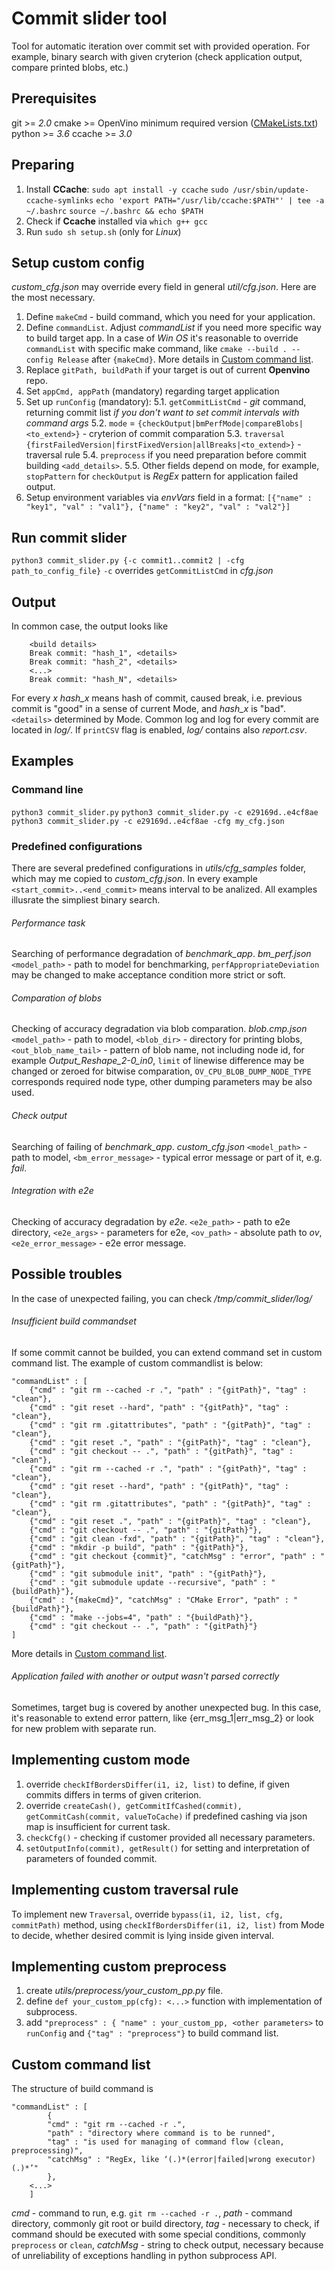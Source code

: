 # Commit slider tool

Tool for automatic iteration over commit set with provided operation. For example, binary search with given cryterion (check application output, compare printed blobs, etc.)

## Prerequisites

git >= *2.0*
cmake >= OpenVino minimum required version ([CMakeLists.txt](../../../../CMakeLists.txt))
python >= *3.6*
ccache >= *3.0*

## Preparing

 1. Install **CCache**:
`sudo apt install -y ccache`
`sudo /usr/sbin/update-ccache-symlinks`
`echo 'export PATH="/usr/lib/ccache:$PATH"' | tee -a ~/.bashrc`
`source ~/.bashrc && echo $PATH`
2. Check if **Ccache** installed via `which g++ gcc`
3. Run `sudo sh setup.sh` (only for *Linux*)

## Setup custom config

*custom_cfg.json* may override every field in general *util/cfg.json*. Here are the most necessary.

1. Define `makeCmd` - build command, which you need for your application.
2. Define `commandList`. Adjust *commandList* if you need more specific way to build target app. In a case of *Win OS* it's reasonable to override `commandList` with specific make command, like `cmake --build . --config Release` after `{makeCmd}`. More details in [Custom command list](#ccl).
3. Replace `gitPath, buildPath` if your target is out of current **Openvino** repo. 
4. Set `appCmd, appPath` (mandatory) regarding target application
5. Set up `runConfig` (mandatory):
5.1. `getCommitListCmd` - *git* command, returning commit list *if you don't want to set commit intervals with command args*
5.2. `mode` = `{checkOutput|bmPerfMode|compareBlobs|<to_extend>}` - cryterion of commit comparation
5.3. `traversal` `{firstFailedVersion|firstFixedVersion|allBreaks|<to_extend>}` - traversal rule
5.4. `preprocess` if you need preparation before commit building `<add_details>`.
5.5. Other fields depend on mode, for example, `stopPattern` for  `checkOutput` is *RegEx* pattern for application failed output.
6. Setup environment variables via *envVars* field in a format:
`[{"name" : "key1", "val" : "val1"}, {"name" : "key2", "val" : "val2"}]`

## Run commit slider

`python3 commit_slider.py {-c commit1..commit2 | -cfg path_to_config_file}`
`-c` overrides `getCommitListCmd` in *cfg.json*

## Output

In common case, the output looks like
```
    <build details>
    Break commit: "hash_1", <details>
    Break commit: "hash_2", <details>
    <...>
    Break commit: "hash_N", <details>
```
For every *x* *hash_x* means hash of commit, caused break, i.e. previous commit is "good" in a sense of current Mode, and *hash_x* is "bad". `<details>` determined by Mode. Common log and log for every commit are located in *log/*. If `printCSV` flag is enabled, *log/* contains also *report.csv*.

## Examples

### Command line
`python3 commit_slider.py`
`python3 commit_slider.py -c e29169d..e4cf8ae`
`python3 commit_slider.py -c e29169d..e4cf8ae -cfg my_cfg.json`


### Predefined configurations
There are several predefined configurations in *utils/cfg_samples* folder, which may me copied to *custom_cfg.json*. In every example `<start_commit>..<end_commit>` means interval to be analized. All examples illusrate the simpliest binary search.

###### Performance task
Searching of performance degradation of *benchmark_app*.
*bm_perf.json*
`<model_path>` - path to model for benchmarking, `perfAppropriateDeviation` may be changed to make acceptance condition more strict or soft. 

###### Comparation of blobs
Checking of accuracy degradation via blob comparation.
*blob.cmp.json*
`<model_path>` - path to model, `<blob_dir>` - directory for printing blobs, `<out_blob_name_tail>` - pattern of blob name, not including node id, for example *Output_Reshape_2-0_in0*, `limit` of linewise difference may be changed or zeroed for bitwise comparation, `OV_CPU_BLOB_DUMP_NODE_TYPE` corresponds required node type, other dumping parameters may be also used.

###### Check output
Searching of failing of *benchmark_app*.
*custom_cfg.json*
`<model_path>` - path to model, `<bm_error_message>` - typical error message or part of it, e.g. *fail*.

###### Integration with e2e
Checking of accuracy degradation by *e2e*. `<e2e_path>` - path to e2e directory, `<e2e_args>` - parameters for e2e, `<ov_path>` - absolute path to *ov*, `<e2e_error_message>` - e2e error message.


## Possible troubles
In the case of unexpected failing, you can check */tmp/commit_slider/log/*
###### Insufficient build commandset
If some commit cannot be builded, you can extend command set in custom command list. The example of custom commandlist is below:
```
"commandList" : [
    {"cmd" : "git rm --cached -r .", "path" : "{gitPath}", "tag" : "clean"},
    {"cmd" : "git reset --hard", "path" : "{gitPath}", "tag" : "clean"},
    {"cmd" : "git rm .gitattributes", "path" : "{gitPath}", "tag" : "clean"},
    {"cmd" : "git reset .", "path" : "{gitPath}", "tag" : "clean"},
    {"cmd" : "git checkout -- .", "path" : "{gitPath}", "tag" : "clean"},
    {"cmd" : "git rm --cached -r .", "path" : "{gitPath}", "tag" : "clean"},
    {"cmd" : "git reset --hard", "path" : "{gitPath}", "tag" : "clean"},
    {"cmd" : "git rm .gitattributes", "path" : "{gitPath}", "tag" : "clean"},
    {"cmd" : "git reset .", "path" : "{gitPath}", "tag" : "clean"},
    {"cmd" : "git checkout -- .", "path" : "{gitPath}"},
    {"cmd" : "git clean -fxd", "path" : "{gitPath}", "tag" : "clean"},
    {"cmd" : "mkdir -p build", "path" : "{gitPath}"},
    {"cmd" : "git checkout {commit}", "catchMsg" : "error", "path" : "{gitPath}"},
    {"cmd" : "git submodule init", "path" : "{gitPath}"},
    {"cmd" : "git submodule update --recursive", "path" : "{buildPath}"},
    {"cmd" : "{makeCmd}", "catchMsg" : "CMake Error", "path" : "{buildPath}"},
    {"cmd" : "make --jobs=4", "path" : "{buildPath}"},
    {"cmd" : "git checkout -- .", "path" : "{gitPath}"}
]
```
More details in [Custom command list](#ccl).

###### Application failed with another or output wasn't parsed correctly
Sometimes, target bug is covered by another unexpected bug. In this case, it's reasonable to extend error pattern, like {err_msg_1|err_msg_2} or look for new problem with separate run.

## Implementing custom mode
1. override `checkIfBordersDiffer(i1, i2, list)` to define, if given commits differs in terms of given criterion. 
2. override `createCash(), getCommitIfCashed(commit), getCommitCash(commit, valueToCache)` if predefined cashing via json map is insufficient for current task.
3. `checkCfg()` - checking if customer provided all necessary parameters.
4. `setOutputInfo(commit), getResult()` for setting and interpretation of parameters of founded commit.


## Implementing custom traversal rule
To implement new `Traversal`, override `bypass(i1, i2, list, cfg, commitPath)` method, using `checkIfBordersDiffer(i1, i2, list)` from Mode to decide, whether desired commit is lying inside given interval.

## Implementing custom preprocess
1. create *utils/preprocess/your_custom_pp.py* file.
2. define `def your_custom_pp(cfg): <...>` function with implementation of subprocess.
3. add `"preprocess" : { "name" : your_custom_pp, <other parameters>` to `runConfig` and `{"tag" : "preprocess"}` to build command list.


## <a name="ccl"></a>Custom command list
The structure of build command is
```
"commandList" : [
        {
        "cmd" : "git rm --cached -r .",
        "path" : "directory where command is to be runned",
        "tag" : "is used for managing of command flow (clean, preprocessing)",
        "catchMsg" : "RegEx, like ‘(.)*(error|failed|wrong executor)(.)*’"
        },
    <...>
    ]
```
*cmd* - command to run, e.g. `git rm --cached -r .`, *path* - command directory, commonly git root or build directory, *tag* - necessary to check, if command should be executed with some special conditions, commonly `preprocess` or `clean`, *catchMsg* - string to check output, necessary because of unreliability of exceptions handling in python subprocess API.
